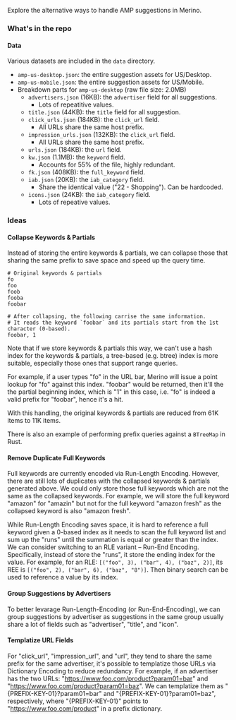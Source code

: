 Explore the alternative ways to handle AMP suggestions in Merino.

### What's in the repo

#### Data
Various datasets are included in the `data` directory.
- `amp-us-desktop.json`: the entire suggestion assets for US/Desktop.
- `amp-us-mobile.json`: the entire suggestion assets for US/Mobile.
- Breakdown parts for `amp-us-desktop` (raw file size: 2.0MB)
  - `advertisers.json` (16KB): the `advertiser` field for all suggestions.
      - Lots of repeatitive values.
  - `title.json` (44KB): the `title` field for all suggestion.
  - `click_urls.json` (184KB): the `click_url` field.
      - All URLs share the same host prefix.
  - `impression_urls.json` (132KB): the `click_url` field.
      - All URLs share the same host prefix.
  - `urls.json` (184KB): the `url` field.
  - `kw.json` (1.1MB): the `keyword` field.
      - Accounts for 55% of the file, highly redundant.
  - `fk.json` (408KB): the `full_keyword` field.
  - `iab.json` (20KB): the `iab_category` field.
      - Share the identical value ("22 - Shopping"). Can be hardcoded.
  - `icons.json` (24KB): the `iab_category` field.
      - Lots of repeative values.

### Ideas

#### Collapse Keywords & Partials

Instead of storing the entire keywords & partials, we can collapse those that sharing the same prefix to save space and speed up the query time.

```
# Original keywords & partials
fo
foo
foob
fooba
foobar

# After collapsing, the following carrise the same information.
# It reads the keyword `foobar` and its partials start from the 1st character (0-based).
foobar, 1
```

Note that if we store keywords & partials this way, we can't use a hash index for the keywords & partials, a tree-based (e.g. btree) index is more suitable, especially those ones that support range queries.

For example, if a user types "fo" in the URL bar, Merino will issue a point lookup for "fo" against this index. "foobar" would be returned, then it'll the the partial beginning index, which is "1" in this case, i.e. "fo" is indeed a valid prefix for "foobar", hence it's a hit.

With this handling, the original keywords & partials are reduced from 61K items to 11K items.

There is also an example of performing prefix queries against a `BTreeMap` in Rust.

#### Remove Duplicate Full Keywords
Full keywords are currently encoded via Run-Length Encoding. However, there are still lots of duplicates with the collapsed keywords & partials generated above. We could only store those full keywords which are not the same as the collapsed keywords. For example, we will store the full keyword "amazon" for "amazin" but not for the full keyword "amazon fresh" as the collapsed keyword is also "amazon fresh".

While Run-Length Encoding saves space, it is hard to reference a full keyword given a 0-based index as it needs to scan the full keyword list and sum up the "runs" until the summation is equal or greater than the index. We can consider switching to an RLE variant – Run-End Encoding. Specifically, instead of store the "runs", it store the ending index for the value. For example, for an RLE: `[("foo", 3), ("bar", 4), ("baz", 2)]`, its REE is `[("foo", 2), ("bar", 6), ("baz", "8")]`. Then binary search can be used to reference a value by its index.

#### Group Suggestions by Advertisers
To better levarage Run-Length-Encoding (or Run-End-Encoding), we can group suggestions by advertiser as suggestions in the same group usually share a lot of fields such as "advertiser", "title", and "icon".

#### Templatize URL Fields
For "click_url", "impression_url", and "url", they tend to share the same prefix for the same advertiser, it's possible to templatize those URLs via Dictionary Encoding to reduce redundancy. For example, if an advertiser has the two URLs: "https://www.foo.com/product?param01=bar" and "https://www.foo.com/product?param01=baz". We can templatize them as "{PREFIX-KEY-01}?param01=bar" and "{PREFIX-KEY-01}?param01=baz", respectively, where "{PREFIX-KEY-01}" points to "https://www.foo.com/product" in a prefix dictionary.
